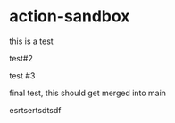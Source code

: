 # action-sandbox

this is a test

test#2

test #3


final test, this should get merged into main

esrtsertsdtsdf